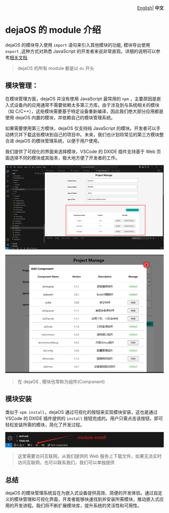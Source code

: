 <p align="right">
    <a href="./module.md">English</a>| <b>中文</b>
</p>

# dejaOS 的 module 介绍
dejaOS 的模块导入使用 `import` 语句来引入其他模块的功能, 模块导出使用 `export` ,这种方式对熟悉 JavaScript 的开发者来说非常直观。详细的说明可以参考[相关文档](https://developer.mozilla.org/zh-CN/docs/Web/JavaScript/Reference/Statements/import)

> dejaOS 的所有 module 都是以 `dx` 开头

## 模块管理：
在模块管理方面，dejaOS 并没有使用 JavaScript 最常用的 `npm` ，主要原因是嵌入式设备内的应用通常不需要依赖太多第三方库。由于涉及到与系统相关的模块（如 C/C++），这些模块需要基于特定设备重新编译，因此我们绝大部分应用都是使用 dejaOS 内置的模块，并依赖自己的模块管理系统。

如果需要使用第三方模块，dejaOS 仅支持纯 JavaScript 的模块。开发者可以手动拷贝并下载这些模块到自己的项目中。未来，我们也计划将常见的第三方模块整合进 dejaOS 的模块管理系统，以便于用户使用。

我们提供了可视化的界面来选择模块，VSCode 的 DXIDE 插件支持基于 Web 页面选择不同的模块或其版本，极大地方便了开发者的工作。

![管理模块](image/module-1.png)

![选择模块](image/module-2.png)

> 在 dejaOS , 模块也常称为组件(Component)

## 模块安装
类似于 `npm install`，dejaOS 通过可视化的按钮来实现模块安装，这也是通过 VSCode 的 DXIDE 插件提供的 `install` 按钮完成的。用户只需点击该按钮，即可轻松安装所需的模块，简化了开发过程。

![install](image/module-3.png)

> 这里需要访问互联网，从我们提供的 Web 服务上下载文件，如果无法实时访问互联网，也可以联系我们，我们可以单独提供

## 总结
dejaOS 的模块管理系统旨在为嵌入式设备提供高效、简便的开发体验。通过自定义的模块管理和可视化界面，开发者能够快速找到并安装所需模块，推动嵌入式应用的开发进程。我们将不断扩展模块库，提升系统的灵活性和可用性。